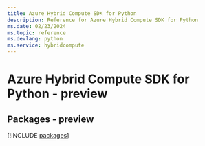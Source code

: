 ```yaml
---
title: Azure Hybrid Compute SDK for Python
description: Reference for Azure Hybrid Compute SDK for Python
ms.date: 02/23/2024
ms.topic: reference
ms.devlang: python
ms.service: hybridcompute
---
```

# Azure Hybrid Compute SDK for Python - preview
## Packages - preview
[!INCLUDE [packages](hybrid-compute-index.md)]
